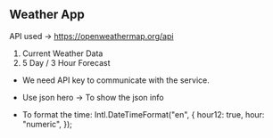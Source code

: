 ## Weather App
API used -> https://openweathermap.org/api
1. Current Weather Data
2. 5 Day / 3 Hour Forecast

* We need API key to communicate with the service.
* Use json hero -> To show the json info

* To format the time:
  Intl.DateTimeFormat("en", {
    hour12: true,
    hour: "numeric",
  });

